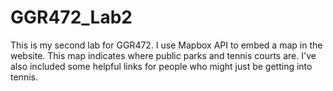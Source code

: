 # GGR472_Lab2
 This is my second lab for GGR472. I use Mapbox API to embed a map in the website. This map indicates where public parks and tennis courts are. I've also included some helpful links for people who might just be getting into tennis.

